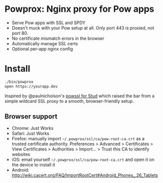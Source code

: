 # Powprox: Nginx proxy for Pow apps

* Serve Pow apps with SSL and SPDY
* Doesn't muck with your Pow setup at all. Only port 443 is proxied, not port 80.
* No certificate mismatch errors in the browser
* Automatically manage SSL certs
* Optional per-app nginx config

# Install
```bash
./bin/powprox
open https://yourapp.dev
```

Inspired by @paulnicholson's [powssl for Stud](https://gist.github.com/paulnicholson/2050941)
which raised the bar from a simple wildcard SSL proxy to a smooth, browser-friendly setup.

## Browser support
* Chrome: Just Works
* Safari: Just Works
* Firefox: manually import `~/.powprox/ssl/ca/pow-root-ca.crt` as a trusted certificate authority. Preferences > Advanced > Certificates > View Certificates > Authorities > Import… > Trust this CA to identify websites
* iOS: email yourself `~/.powprox/ssl/ca/pow-root-ca.crt` and open it on the device to install it
* Android: http://wiki.cacert.org/FAQ/ImportRootCert#Android_Phones_.26_Tablets
